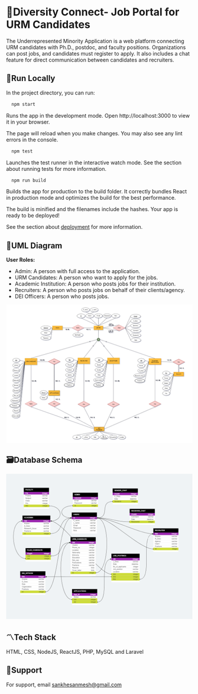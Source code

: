 
# 🔰Diversity Connect- Job Portal for URM Candidates
The Underrepresented Minority Application is a web platform connecting URM candidates with Ph.D., postdoc, and faculty positions. Organizations can post jobs, and candidates must register to apply. It also includes a chat feature for direct communication between candidates and recruiters.

## 🚀Run Locally

In the project directory, you can run:

```bash
  npm start
```
Runs the app in the development mode.
Open http://localhost:3000 to view it in your browser.

The page will reload when you make changes.
You may also see any lint errors in the console.

```bash
  npm test
```
Launches the test runner in the interactive watch mode.
See the section about running tests for more information.

```bash
  npm run build
```

Builds the app for production to the build folder.
It correctly bundles React in production mode and optimizes the build for the best performance.

The build is minified and the filenames include the hashes.
Your app is ready to be deployed!

See the section about [deployment](https://create-react-app.dev/docs/deployment/) for more information.


## 🧩UML Diagram
**User Roles:**
- Admin: A person with full access to the application.
- URM Candidates: A person who want to apply for the jobs.
- Academic Institution: A person who posts jobs for their  institution.
- Recruiters: A person who posts jobs on behalf of their clients/agency.
- DEI Officers: A person who posts jobs.


![UML Diagram](https://github.com/SanmeshSankhe/Diversity_Connect_Job_Portal/blob/main/UML%20Diagram.png)


## 🗃Database Schema

![Schema](https://github.com/SanmeshSankhe/Diversity_Connect_Job_Portal/blob/main/Schema.png)


## 〽️Tech Stack

HTML, CSS, NodeJS, ReactJS, PHP, MySQL and Laravel


## 📩Support

For support, email sankhesanmesh@gmail.com




